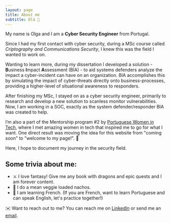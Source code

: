 ```yaml
---
layout: page
title: About me
subtitle: Olá 👋
---
```


My name is Olga and I am a **Cyber Security Engineer** from Portugal.

Since I had my first contact with cyber security, during a MSc course called *Criptography and Communications Security*, I knew this was the field I wanted to work on.

Wanting to learn more, during my dissertation I developed a solution - **B**usiness **I**mpact **A**ssessment (BIA) - to aid systems defenders analyze the impact a cyber-incident can have on an organization. BIA accomplishes this by simulating the impact of cyber-threats directly onto business-processes, providing a higher-level of situational awareness to responders.

After finishing my MSc, I stayed on as a cyber security engineer, primarily to research and develop a new solution to scanless monitor vulnerabilities. Now, I am working in a SOC, exactly as the system defender/responder BIA was created to help.

I’m also a part of the Mentorship program #2 by [Portuguese Women in Tech](https://www.portuguesewomenintech.com/), where I met amazing women in tech that inspired me to go for what I want.
One direct result was moving the idea for this website from "coming soon" to "welcome to my page!". 🙌

Here, I hope to document my journey in the security field.



## Some trivia about me:
* ⚔️ I love fantasy! Give me any book with dragons and epic quests and I am forever content.
* 🥘 I do a mean veggie loaded nachos.
* 📝 I am learning French. (If you are French, want to learn Portuguese and can speak English, let's practice together!)




✉️ Want to reach out to me? You can reach me on <a href="https://linkedin.com/in/{{ site.social-network-links.linkedin }}">LinkedIn</a> or send me an <a href="mailto:{{ site.social-network-links.email }}">email</a>.
